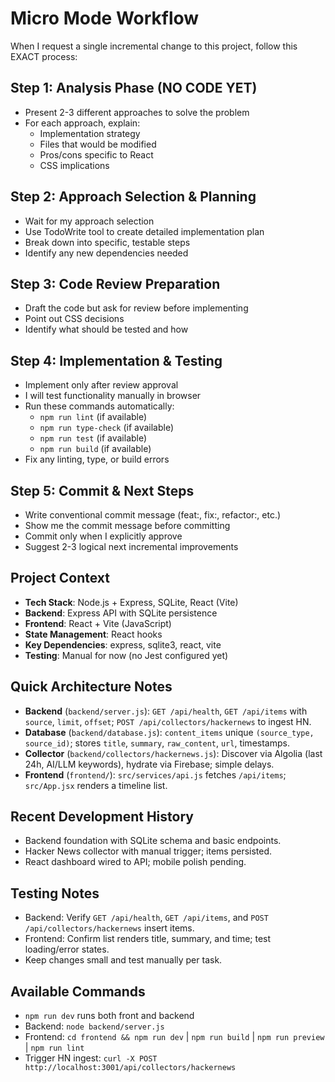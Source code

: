 # Micro Mode Workflow

When I request a single incremental change to this project, follow this EXACT process:

## Step 1: Analysis Phase (NO CODE YET)

- Present 2-3 different approaches to solve the problem
- For each approach, explain:
  - Implementation strategy
  - Files that would be modified
  - Pros/cons specific to React
  - CSS implications

## Step 2: Approach Selection & Planning

- Wait for my approach selection
- Use TodoWrite tool to create detailed implementation plan
- Break down into specific, testable steps
- Identify any new dependencies needed

## Step 3: Code Review Preparation

- Draft the code but ask for review before implementing
- Point out CSS decisions
- Identify what should be tested and how

## Step 4: Implementation & Testing

- Implement only after review approval
- I will test functionality manually in browser
- Run these commands automatically:
  - `npm run lint` (if available)
  - `npm run type-check` (if available)
  - `npm run test` (if available)
  - `npm run build` (if available)
- Fix any linting, type, or build errors

## Step 5: Commit & Next Steps

- Write conventional commit message (feat:, fix:, refactor:, etc.)
- Show me the commit message before committing
- Commit only when I explicitly approve
- Suggest 2-3 logical next incremental improvements

## Project Context

- **Tech Stack**: Node.js + Express, SQLite, React (Vite)
- **Backend**: Express API with SQLite persistence
- **Frontend**: React + Vite (JavaScript)
- **State Management**: React hooks
- **Key Dependencies**: express, sqlite3, react, vite
- **Testing**: Manual for now (no Jest configured yet)

## Quick Architecture Notes

- **Backend** (`backend/server.js`): `GET /api/health`, `GET /api/items` with `source`, `limit`, `offset`; `POST /api/collectors/hackernews` to ingest HN.
- **Database** (`backend/database.js`): `content_items` unique `(source_type, source_id)`; stores `title`, `summary`, `raw_content`, `url`, timestamps.
- **Collector** (`backend/collectors/hackernews.js`): Discover via Algolia (last 24h, AI/LLM keywords), hydrate via Firebase; simple delays.
- **Frontend** (`frontend/`): `src/services/api.js` fetches `/api/items`; `src/App.jsx` renders a timeline list.

## Recent Development History

- Backend foundation with SQLite schema and basic endpoints.
- Hacker News collector with manual trigger; items persisted.
- React dashboard wired to API; mobile polish pending.

## Testing Notes

- Backend: Verify `GET /api/health`, `GET /api/items`, and `POST /api/collectors/hackernews` insert items.
- Frontend: Confirm list renders title, summary, and time; test loading/error states.
- Keep changes small and test manually per task.

## Available Commands

- `npm run dev` runs both front and backend
- Backend: `node backend/server.js`
- Frontend: `cd frontend && npm run dev` | `npm run build` | `npm run preview` | `npm run lint`
- Trigger HN ingest: `curl -X POST http://localhost:3001/api/collectors/hackernews`
  <!-- Current mode: micro -->
  <!-- Phase: foundation -->
